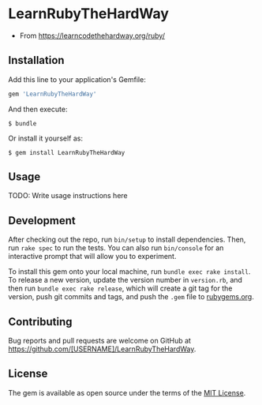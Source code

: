 # LearnRubyTheHardWay

* From https://learncodethehardway.org/ruby/

## Installation

Add this line to your application's Gemfile:

```ruby
gem 'LearnRubyTheHardWay'
```

And then execute:

    $ bundle

Or install it yourself as:

    $ gem install LearnRubyTheHardWay

## Usage

TODO: Write usage instructions here

## Development

After checking out the repo, run `bin/setup` to install dependencies. Then, run `rake spec` to run the tests. You can also run `bin/console` for an interactive prompt that will allow you to experiment.

To install this gem onto your local machine, run `bundle exec rake install`. To release a new version, update the version number in `version.rb`, and then run `bundle exec rake release`, which will create a git tag for the version, push git commits and tags, and push the `.gem` file to [rubygems.org](https://rubygems.org).

## Contributing

Bug reports and pull requests are welcome on GitHub at https://github.com/[USERNAME]/LearnRubyTheHardWay.

## License

The gem is available as open source under the terms of the [MIT License](https://opensource.org/licenses/MIT).
